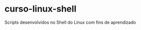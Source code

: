 curso-linux-shell
=================

Scripts desenvolvidos no Shell do Linux com fins de aprendizado
